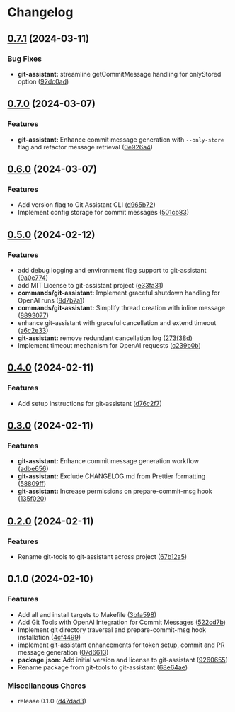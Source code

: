 # Changelog

## [0.7.1](https://github.com/JonDotsoy/commands-help/compare/git-assistant-v0.7.0...git-assistant-v0.7.1) (2024-03-11)


### Bug Fixes

* **git-assistant:** streamline getCommitMessage handling for onlyStored option ([92dc0ad](https://github.com/JonDotsoy/commands-help/commit/92dc0ade6c94fbfbe456e5fab3cc37c9fd0a8837))

## [0.7.0](https://github.com/JonDotsoy/commands-help/compare/git-assistant-v0.6.0...git-assistant-v0.7.0) (2024-03-07)


### Features

* **git-assistant:** Enhance commit message generation with `--only-store` flag and refactor message retrieval ([0e926a4](https://github.com/JonDotsoy/commands-help/commit/0e926a49b94389114ca7d4a0c361308d12a09fba))

## [0.6.0](https://github.com/JonDotsoy/commands-help/compare/git-assistant-v0.5.0...git-assistant-v0.6.0) (2024-03-07)


### Features

* Add version flag to Git Assistant CLI ([d965b72](https://github.com/JonDotsoy/commands-help/commit/d965b72d970d918ec39cd14a426f69b37874622c))
* Implement config storage for commit messages ([501cb83](https://github.com/JonDotsoy/commands-help/commit/501cb83c721148b8c2ab51cadcc5d904af838f93))

## [0.5.0](https://github.com/JonDotsoy/commands-help/compare/git-assistant-v0.4.0...git-assistant-v0.5.0) (2024-02-12)


### Features

* add debug logging and environment flag support to git-assistant ([9a0e774](https://github.com/JonDotsoy/commands-help/commit/9a0e7744a3e906b4962f2c97f09be78908dca9c1))
* add MIT License to git-assistant project ([e33fa31](https://github.com/JonDotsoy/commands-help/commit/e33fa317c6403514ef27db5798cb10554a0aa4a5))
* **commands/git-assistant:** Implement graceful shutdown handling for OpenAI runs ([8d7b7a1](https://github.com/JonDotsoy/commands-help/commit/8d7b7a146ac77c380d9a969fdc6845d58a9242a3))
* **commands/git-assistant:** Simplify thread creation with inline message ([8893077](https://github.com/JonDotsoy/commands-help/commit/88930770432e180946b5f61bb14b1650cd47e09b))
* enhance git-assistant with graceful cancellation and extend timeout ([a6c2e33](https://github.com/JonDotsoy/commands-help/commit/a6c2e33cfe649135284c17a2459b686071fd684e))
* **git-assistant:** remove redundant cancellation log ([273f38d](https://github.com/JonDotsoy/commands-help/commit/273f38d81c6a1c63146fc381ef7c55e790578b2b))
* Implement timeout mechanism for OpenAI requests ([c239b0b](https://github.com/JonDotsoy/commands-help/commit/c239b0b20fb37da6b7a29287c5ec95aa03f1e9e6))

## [0.4.0](https://github.com/JonDotsoy/commands-help/compare/git-assistant-v0.3.0...git-assistant-v0.4.0) (2024-02-11)


### Features

* Add setup instructions for git-assistant ([d76c2f7](https://github.com/JonDotsoy/commands-help/commit/d76c2f7fedf9ab229f9f87b153c14fb069b804fc))

## [0.3.0](https://github.com/JonDotsoy/commands-help/compare/git-assistant-v0.2.0...git-assistant-v0.3.0) (2024-02-11)


### Features

* **git-assistant:** Enhance commit message generation workflow ([adbe656](https://github.com/JonDotsoy/commands-help/commit/adbe656be275d10b09d185b4df83e0cee8c23d2d))
* **git-assistant:** Exclude CHANGELOG.md from Prettier formatting ([58809ff](https://github.com/JonDotsoy/commands-help/commit/58809ff67700ef35506dd8488db7af0f63c2f580))
* **git-assistant:** Increase permissions on prepare-commit-msg hook ([135f020](https://github.com/JonDotsoy/commands-help/commit/135f020f99c8372e67f8c51a11a0d6fdb65b0721))

## [0.2.0](https://github.com/JonDotsoy/commands-help/compare/git-assistant-v0.1.0...git-assistant-v0.2.0) (2024-02-11)


### Features

* Rename git-tools to git-assistant across project ([67b12a5](https://github.com/JonDotsoy/commands-help/commit/67b12a508327eeeb22ce3180fa67e19a98e78686))

## 0.1.0 (2024-02-10)


### Features

* Add all and install targets to Makefile ([3bfa598](https://github.com/JonDotsoy/commands-help/commit/3bfa598a8cc783628433289ae21e998be8729a8b))
* Add Git Tools with OpenAI Integration for Commit Messages ([522cd7b](https://github.com/JonDotsoy/commands-help/commit/522cd7b70338550afc3ed8a8eaf728d39050a341))
* Implement git directory traversal and prepare-commit-msg hook installation ([4cf4499](https://github.com/JonDotsoy/commands-help/commit/4cf4499b4f390464cbba88a41e20066e47e40232))
* implement git-assistant enhancements for token setup, commit and PR message generation ([07d6613](https://github.com/JonDotsoy/commands-help/commit/07d66133e5ff0d67caf4959b3f28e0487f383eaf))
* **package.json:** Add initial version and license to git-assistant ([9260655](https://github.com/JonDotsoy/commands-help/commit/9260655815835feba1130ff8a0057690c9665d7f))
* Rename package from git-tools to git-assistant ([68e64ae](https://github.com/JonDotsoy/commands-help/commit/68e64aedbece76b6dd248854b041c6ba6de3fffa))


### Miscellaneous Chores

* release 0.1.0 ([d47dad3](https://github.com/JonDotsoy/commands-help/commit/d47dad3611c8a2b868c34d8c35f29cbfa096bdd7))

